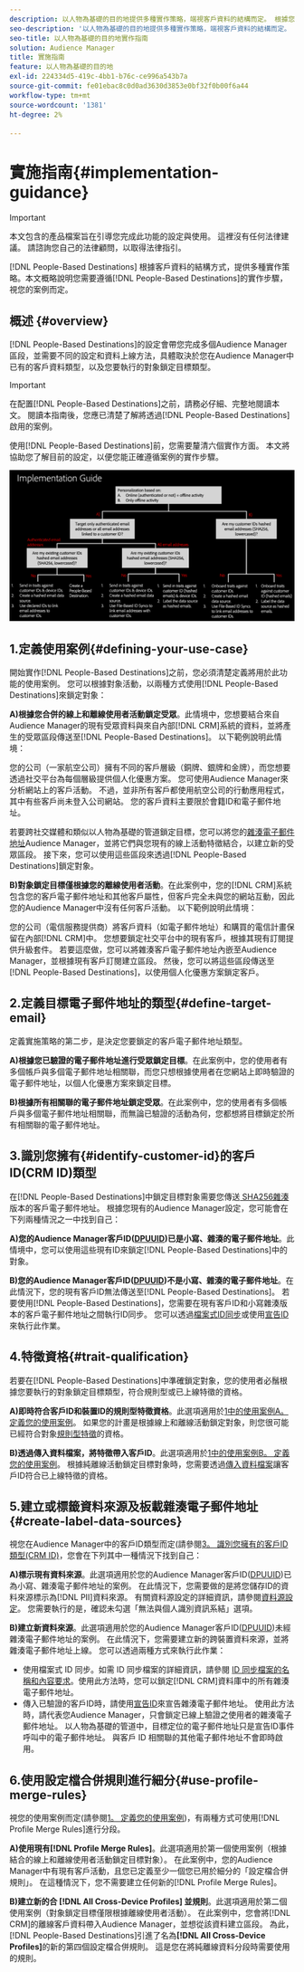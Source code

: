 ```yaml
---
description: 以人物為基礎的目的地提供多種實作策略，端視客戶資料的結構而定。 根據您的案例，本文提供您需要遵循的以人物為基礎的目的地實作步驟概覽。
seo-description: '以人物為基礎的目的地提供多種實作策略，端視客戶資料的結構而定。 根據您的案例，本文提供您需要遵循的以人物為基礎的目的地實作步驟概覽。  '
seo-title: 以人物為基礎的目的地實作指南
solution: Audience Manager
title: 實施指南
feature: 以人物為基礎的目的地
exl-id: 224334d5-419c-4bb1-b76c-ce996a543b7a
source-git-commit: fe01ebac8c0d0ad3630d3853e0bf32f0b00f6a44
workflow-type: tm+mt
source-wordcount: '1381'
ht-degree: 2%

---
```


# 實施指南{#implementation-guidance}

>[!IMPORTANT]
>本文包含的產品檔案旨在引導您完成此功能的設定與使用。 這裡沒有任何法律建議。 請諮詢您自己的法律顧問，以取得法律指引。

[!DNL People-Based Destinations] 根據客戶資料的結構方式，提供多種實作策略。本文概略說明您需要遵循[!DNL People-Based Destinations]的實作步驟，視您的案例而定。

## 概述 {#overview}

[!DNL People-Based Destinations]的設定會帶您完成多個Audience Manager區段，並需要不同的設定和資料上線方法，具體取決於您在Audience Manager中已有的客戶資料類型，以及您要執行的對象鎖定目標類型。

>[!IMPORTANT]
> 在配置[!DNL People-Based Destinations]之前，請務必仔細、完整地閱讀本文。 閱讀本指南後，您應已清楚了解將透過[!DNL People-Based Destinations]啟用的案例。

使用[!DNL People-Based Destinations]前，您需要釐清六個實作方面。 本文將協助您了解目前的設定，以便您能正確遵循案例的實作步驟。

![pbd實施](assets/pbd-implementation.png)

## 1.定義使用案例{#defining-your-use-case}

開始實作[!DNL People-Based Destinations]之前，您必須清楚定義將用於此功能的使用案例。 您可以根據對象活動，以兩種方式使用[!DNL People-Based Destinations]來鎖定對象：

**A)根據您合併的線上和離線使用者活動鎖定受眾**。此情境中，您想要結合來自Audience Manager的現有受眾資料與來自內部[!DNL CRM]系統的資料，並將產生的受眾區段傳送至[!DNL People-Based Destinations]。 以下範例說明此情境：

您的公司（一家航空公司）擁有不同的客戶層級（銅牌、銀牌和金牌），而您想要透過社交平台為每個層級提供個人化優惠方案。 您可使用Audience Manager來分析網站上的客戶活動。 不過，並非所有客戶都使用航空公司的行動應用程式，其中有些客戶尚未登入公司網站。 您的客戶資料主要限於會籍ID和電子郵件地址。

若要跨社交媒體和類似以人物為基礎的管道鎖定目標，您可以將您的[雜湊電子郵件地址](people-based-destinations-prerequisites.md)Audience Manager，並將它們與您現有的線上活動特徵結合，以建立新的受眾區段。 接下來，您可以使用這些區段來透過[!DNL People-Based Destinations]鎖定對象。

**B)對象鎖定目標僅根據您的離線使用者活動**。在此案例中，您的[!DNL CRM]系統包含您的客戶電子郵件地址和其他客戶屬性，但客戶完全未與您的網站互動，因此您的Audience Manager中沒有任何客戶活動。 以下範例說明此情境：

您的公司（電信服務提供商）將客戶資料（如電子郵件地址）和購買的電信計畫保留在內部[!DNL CRM]中。 您想要鎖定社交平台中的現有客戶，根據其現有訂閱提供升級套件。 若要這麼做，您可以將雜湊客戶電子郵件地址內嵌至Audience Manager，並根據現有客戶訂閱建立區段。 然後，您可以將這些區段傳送至[!DNL People-Based Destinations]，以使用個人化優惠方案鎖定客戶。

## 2.定義目標電子郵件地址的類型{#define-target-email}

定義實施策略的第二步，是決定您要鎖定的客戶電子郵件地址類型。

**A)根據您已驗證的電子郵件地址進行受眾鎖定目標**。在此案例中，您的使用者有多個帳戶與多個電子郵件地址相關聯，而您只想根據使用者在您網站上即時驗證的電子郵件地址，以個人化優惠方案來鎖定目標。

**B)根據所有相關聯的電子郵件地址鎖定受眾**。在此案例中，您的使用者有多個帳戶與多個電子郵件地址相關聯，而無論已驗證的活動為何，您都想將目標鎖定於所有相關聯的電子郵件地址。

## 3.識別您擁有{#identify-customer-id}的客戶ID(CRM ID)類型

在[!DNL People-Based Destinations]中鎖定目標對象需要您傳送[ SHA256雜湊](people-based-destinations-prerequisites.md)版本的客戶電子郵件地址。 根據您現有的Audience Manager設定，您可能會在下列兩種情況之一中找到自己：

**A)您的Audience Manager客戶ID([DPUUID](../../reference/ids-in-aam.md))已是小寫、雜湊的電子郵件地址**。此情境中，您可以使用這些現有ID來鎖定[!DNL People-Based Destinations]中的對象。

**B)您的Audience Manager客戶ID([DPUUID](../../reference/ids-in-aam.md))不是小寫、雜湊的電子郵件地址**。在此情況下，您的現有客戶ID無法傳送至[!DNL People-Based Destinations]。 若要使用[!DNL People-Based Destinations]，您需要在現有客戶ID和小寫雜湊版本的客戶電子郵件地址之間執行ID同步。 您可以透過[檔案式ID同步](../../integration/sending-audience-data/batch-data-transfer-explained/id-sync-file-based.md)或使用[宣告ID](../declared-ids.md)來執行此作業。

## 4.特徵資格{#trait-qualification}

若要在[!DNL People-Based Destinations]中準確鎖定對象，您的使用者必鬚根據您要執行的對象鎖定目標類型，符合規則型或已上線特徵的資格。

**A)即時符合客戶ID和裝置ID的規則型特徵資格**。此選項適用於[1中的使用案例A。 定義您的使用案例](people-based-destinations-workflow.md#defining-your-use-case)。 如果您的計畫是根據線上和離線活動鎖定對象，則您很可能已經符合對象[規則型特徵](../traits/trait-and-segment-qualification-reference.md)的資格。

**B)透過傳入資料檔案，將特徵帶入客戶ID**。此選項適用於[1中的使用案例B。 定義您的使用案例](people-based-destinations-workflow.md#defining-your-use-case)。 根據純離線活動鎖定目標對象時，您需要透過[傳入資料檔案](../../integration/sending-audience-data/batch-data-transfer-explained/inbound-file-contents.md)讓客戶ID符合已上線特徵的資格。

## 5.建立或標籤資料來源及板載雜湊電子郵件地址{#create-label-data-sources}

視您在Audience Manager中的客戶ID類型而定(請參閱[3。 識別您擁有的客戶ID類型(CRM ID)](people-based-destinations-workflow.md#identify-customer-id)，您會在下列其中一種情況下找到自己：

**A)標示現有資料來源**。此選項適用於您的Audience Manager客戶ID([DPUUID](../../reference/ids-in-aam.md))已為小寫、雜湊電子郵件地址的案例。 在此情況下，您需要做的是將您儲存ID的資料來源標示為[!DNL PII]資料來源。 有關資料源設定的詳細資訊，請參閱[資料源設定](../datasources-list-and-settings.md)。 您需要執行的是，確認未勾選「無法與個人識別資訊系結」選項。

**B)建立新資料來源**。此選項適用於您的Audience Manager客戶ID([DPUUID](../../reference/ids-in-aam.md))未經雜湊電子郵件地址的案例。 在此情況下，您需要建立新的跨裝置資料來源，並將雜湊電子郵件地址上線。 您可以透過兩種方式來執行此作業：

* 使用檔案式 ID 同步。如需 ID 同步檔案的詳細資訊，請參閱 [ID 同步檔案的名稱和內容要求](../../integration/sending-audience-data/batch-data-transfer-explained/id-sync-file-based.md)。使用此方法時，您可以鎖定[!DNL CRM]資料庫中的所有雜湊電子郵件地址。
* 傳入已驗證的客戶ID時，請使用[宣告ID](../declared-ids.md)來宣告雜湊電子郵件地址。 使用此方法時，請代表您Audience Manager，只會鎖定已線上驗證之使用者的雜湊電子郵件地址。 以人物為基礎的管道中，目標定位的電子郵件地址只是宣告ID事件呼叫中的電子郵件地址。 與客戶 ID 相關聯的其他電子郵件地址不會即時啟用。

## 6.使用設定檔合併規則進行細分{#use-profile-merge-rules}

視您的使用案例而定(請參閱[1。 定義您的使用案例](people-based-destinations-workflow.md#defining-your-use-case))，有兩種方式可使用[!DNL Profile Merge Rules]進行分段。

**A)使用現有[!DNL Profile Merge Rules]**。此選項適用於第一個使用案例（根據結合的線上和離線使用者活動鎖定目標對象）。 在此案例中，您的Audience Manager中有現有客戶活動，且您已定義至少一個您已用於細分的「設定檔合併規則」。 在這種情況下，您不需要建立任何新的[!DNL Profile Merge Rules]。

**B)建立新的合 [!DNL All Cross-Device Profiles] 並規則**。此選項適用於第二個使用案例（對象鎖定目標僅限根據離線使用者活動）。 在此案例中，您會將[!DNL CRM]的離線客戶資料帶入Audience Manager，並想從該資料建立區段。 為此，[!DNL People-Based Destinations]引進了名為&#x200B;**[!DNL All Cross-Device Profiles]**&#x200B;的新的第四個設定檔合併規則。 這是您在將純離線資料分段時需要使用的規則。
